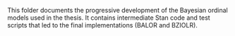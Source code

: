 This folder documents the progressive development of the Bayesian ordinal models used in the thesis. It contains intermediate Stan code and test scripts that led to the final implementations (BALOR and BZIOLR).
